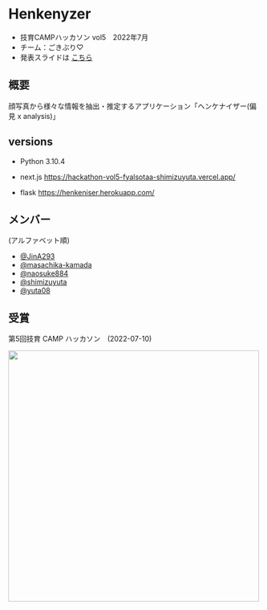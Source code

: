 # Henkenyzer
- 技育CAMPハッカソン vol5　2022年7月
- チーム：ごきぶり♡
- 発表スライドは [こちら](https://docs.google.com/presentation/d/1L6NDjNmLb_1HQ6pgF_d9QUDb8eyf3SMS_bmjdp7RhHg/edit?usp=sharing)

## 概要

顔写真から様々な情報を抽出・推定するアプリケーション「ヘンケナイザー(偏見 x analysis)」

## versions
- Python 3.10.4

- next.js https://hackathon-vol5-fyalsotaa-shimizuyuta.vercel.app/
- flask https://henkeniser.herokuapp.com/

## メンバー

(アルファベット順)

- [@JinA293](https://github.com/JinA293)
- [@masachika-kamada](https://github.com/masachika-kamada)
- [@naosuke884](https://github.com/naosuke884)
- [@shimizuyuta](https://github.com/shimizuyuta)
- [@yuta08](https://github.com/yuta08)

## 受賞

第5回技育 CAMP ハッカソン　(2022-07-10)

<img src="https://user-images.githubusercontent.com/63488322/178141969-c16e2e76-840c-473d-b75e-007ed4a4b085.jpg" width="500px">
